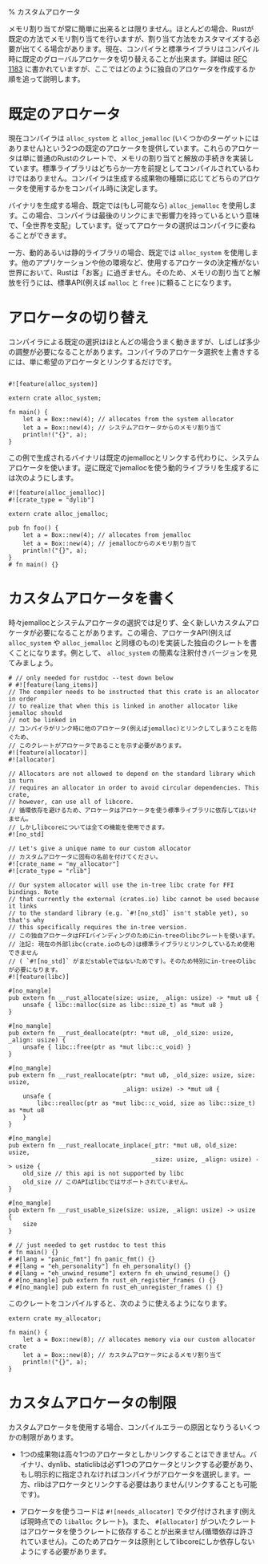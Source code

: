 % カスタムアロケータ
<!-- % Custom Allocators -->

<!-- Allocating memory isn't always the easiest thing to do, and while Rust generally -->
<!-- takes care of this by default it often becomes necessary to customize how -->
<!-- allocation occurs. The compiler and standard library currently allow switching -->
<!-- out the default global allocator in use at compile time. The design is currently -->
<!-- spelled out in [RFC 1183][rfc] but this will walk you through how to get your -->
<!-- own allocator up and running. -->
メモリ割り当てが常に簡単に出来るとは限りません。ほとんどの場合、Rustが既定の方法でメモリ割り当てを行いますが、割り当て方法をカスタマイズする必要が出てくる場合があります。現在、コンパイラと標準ライブラリはコンパイル時に既定のグローバルアロケータを切り替えることが出来ます。詳細は [RFC 1183][rfc] に書かれていますが、ここではどのように独自のアロケータを作成するか順を追って説明します。

[rfc]: https://github.com/rust-lang/rfcs/blob/master/text/1183-swap-out-jemalloc.md

<!-- # Default Allocator -->
# 既定のアロケータ


<!-- The compiler currently ships two default allocators: `alloc_system` and -->
<!-- `alloc_jemalloc` (some targets don't have jemalloc, however). These allocators -->
<!-- are just normal Rust crates and contain an implementation of the routines to -->
<!-- allocate and deallocate memory. The standard library is not compiled assuming -->
<!-- either one, and the compiler will decide which allocator is in use at -->
<!-- compile-time depending on the type of output artifact being produced. -->
現在コンパイラは `alloc_system` と `alloc_jemalloc` (いくつかのターゲットにはありません)という2つの既定のアロケータを提供しています。これらのアロケータは単に普通のRustのクレートで、メモリの割り当てと解放の手続きを実装しています。標準ライブラリはどちらか一方を前提としてコンパイルされているわけではありません。コンパイラは生成する成果物の種類に応じてどちらのアロケータを使用するかをコンパイル時に決定します。

<!-- Binaries generated by the compiler will use `alloc_jemalloc` by default (where -->
<!-- available). In this situation the compiler "controls the world" in the sense of -->
<!-- it has power over the final link. Primarily this means that the allocator -->
<!-- decision can be left up the compiler. -->
バイナリを生成する場合、既定では(もし可能なら) `alloc_jemalloc` を使用します。この場合、コンパイラは最後のリンクにまで影響力を持っているという意味で、「全世界を支配」しています。従ってアロケータの選択はコンパイラに委ねることができます。

<!-- Dynamic and static libraries, however, will use `alloc_system` by default. Here -->
<!-- Rust is typically a 'guest' in another application or another world where it -->
<!-- cannot authoritatively decide what allocator is in use. As a result it resorts -->
<!-- back to the standard APIs (e.g. `malloc` and `free`) for acquiring and releasing -->
<!-- memory. -->
一方、動的あるいは静的ライブラリの場合、既定では `alloc_system` を使用します。他のアプリケーションや他の環境など、使用するアロケータの決定権がない世界において、Rustは「お客」に過ぎません。そのため、メモリの割り当てと解放を行うには、標準API(例えば `malloc` と `free` )に頼ることになります。

<!-- # Switching Allocators -->
# アロケータの切り替え

<!-- Although the compiler's default choices may work most of the time, it's often -->
<!-- necessary to tweak certain aspects. Overriding the compiler's decision about -->
<!-- which allocator is in use is done simply by linking to the desired allocator: -->
コンパイラによる既定の選択はほとんどの場合うまく動きますが、しばしば多少の調整が必要になることがあります。コンパイラのアロケータ選択を上書きするには、単に希望のアロケータとリンクするだけです。

```rust,no_run

#![feature(alloc_system)]

extern crate alloc_system;

fn main() {
    let a = Box::new(4); // allocates from the system allocator
    let a = Box::new(4); // システムアロケータからのメモリ割り当て
    println!("{}", a);
}
```

<!-- In this example the binary generated will not link to jemalloc by default but -->
<!-- instead use the system allocator. Conversely to generate a dynamic library which -->
<!-- uses jemalloc by default one would write: -->
この例で生成されるバイナリは既定のjemallocとリンクする代わりに、システムアロケータを使います。逆に既定でjemallocを使う動的ライブラリを生成するには次のようにします。

```rust,ignore
#![feature(alloc_jemalloc)]
#![crate_type = "dylib"]

extern crate alloc_jemalloc;

pub fn foo() {
    let a = Box::new(4); // allocates from jemalloc
    let a = Box::new(4); // jemallocからのメモリ割り当て
    println!("{}", a);
}
# fn main() {}
```

<!-- # Writing a custom allocator -->
# カスタムアロケータを書く

<!-- Sometimes even the choices of jemalloc vs the system allocator aren't enough and -->
<!-- an entirely new custom allocator is required. In this you'll write your own -->
<!-- crate which implements the allocator API (e.g. the same as `alloc_system` or -->
<!-- `alloc_jemalloc`). As an example, let's take a look at a simplified and -->
<!-- annotated version of `alloc_system` -->
時々jemallocとシステムアロケータの選択では足りず、全く新しいカスタムアロケータが必要になることがあります。この場合、アロケータAPI(例えば `alloc_system` や `alloc_jemalloc` と同様のもの)を実装した独自のクレートを書くことになります。例として、 `alloc_system` の簡素な注釈付きバージョンを見てみましょう。

```rust,no_run
# // only needed for rustdoc --test down below
# #![feature(lang_items)]
// The compiler needs to be instructed that this crate is an allocator in order
// to realize that when this is linked in another allocator like jemalloc should
// not be linked in
// コンパイラがリンク時に他のアロケータ(例えばjemalloc)とリンクしてしまうことを防ぐため、
// このクレートがアロケータであることを示す必要があります。
#![feature(allocator)]
#![allocator]

// Allocators are not allowed to depend on the standard library which in turn
// requires an allocator in order to avoid circular dependencies. This crate,
// however, can use all of libcore.
// 循環依存を避けるため、アロケータはアロケータを使う標準ライブラリに依存してはいけません。
// しかしlibcoreについては全ての機能を使用できます。
#![no_std]

// Let's give a unique name to our custom allocator
// カスタムアロケータに固有の名前を付けてください。
#![crate_name = "my_allocator"]
#![crate_type = "rlib"]

// Our system allocator will use the in-tree libc crate for FFI bindings. Note
// that currently the external (crates.io) libc cannot be used because it links
// to the standard library (e.g. `#![no_std]` isn't stable yet), so that's why
// this specifically requires the in-tree version.
// この独自アロケータはFFIバインディングのためにin-treeのlibcクレートを使います。
// 注記: 現在の外部libc(crate.ioのもの)は標準ライブラリとリンクしているため使用できません
// ( `#![no_std]` がまだstableではないためです)。そのため特別にin-treeのlibcが必要になります。
#![feature(libc)]

#[no_mangle]
pub extern fn __rust_allocate(size: usize, _align: usize) -> *mut u8 {
    unsafe { libc::malloc(size as libc::size_t) as *mut u8 }
}

#[no_mangle]
pub extern fn __rust_deallocate(ptr: *mut u8, _old_size: usize, _align: usize) {
    unsafe { libc::free(ptr as *mut libc::c_void) }
}

#[no_mangle]
pub extern fn __rust_reallocate(ptr: *mut u8, _old_size: usize, size: usize,
                                _align: usize) -> *mut u8 {
    unsafe {
        libc::realloc(ptr as *mut libc::c_void, size as libc::size_t) as *mut u8
    }
}

#[no_mangle]
pub extern fn __rust_reallocate_inplace(_ptr: *mut u8, old_size: usize,
                                        _size: usize, _align: usize) -> usize {
    old_size // this api is not supported by libc
    old_size // このAPIはlibcではサポートされていません。
}

#[no_mangle]
pub extern fn __rust_usable_size(size: usize, _align: usize) -> usize {
    size
}

# // just needed to get rustdoc to test this
# fn main() {}
# #[lang = "panic_fmt"] fn panic_fmt() {}
# #[lang = "eh_personality"] fn eh_personality() {}
# #[lang = "eh_unwind_resume"] extern fn eh_unwind_resume() {}
# #[no_mangle] pub extern fn rust_eh_register_frames () {}
# #[no_mangle] pub extern fn rust_eh_unregister_frames () {}
```

<!-- After we compile this crate, it can be used as follows: -->
このクレートをコンパイルすると、次のように使えるようになります。

```rust,ignore
extern crate my_allocator;

fn main() {
    let a = Box::new(8); // allocates memory via our custom allocator crate
    let a = Box::new(8); // カスタムアロケータによるメモリ割り当て
    println!("{}", a);
}
```

<!-- # Custom allocator limitations -->
# カスタムアロケータの制限

<!-- There are a few restrictions when working with custom allocators which may cause -->
<!-- compiler errors: -->
カスタムアロケータを使用する場合、コンパイルエラーの原因となりうるいくつかの制限があります。

<!-- * Any one artifact may only be linked to at most one allocator. Binaries, -->
<!--   dylibs, and staticlibs must link to exactly one allocator, and if none have -->
<!--   been explicitly chosen the compiler will choose one. On the other hand rlibs -->
<!--   do not need to link to an allocator (but still can). -->
* 1つの成果物は高々1つのアロケータとしかリンクすることはできません。バイナリ、dynlib、staticlibは必ず1つのアロケータとリンクする必要があり、もし明示的に指定されなければコンパイラがアロケータを選択します。一方、rlibはアロケータとリンクする必要はありません(リンクすることも可能です)。

<!-- * A consumer of an allocator is tagged with `#![needs_allocator]` (e.g. the -->
<!--   `liballoc` crate currently) and an `#[allocator]` crate cannot transitively -->
<!--   depend on a crate which needs an allocator (e.g. circular dependencies are not -->
<!--   allowed). This basically means that allocators must restrict themselves to -->
<!--   libcore currently. -->
* アロケータを使うコードは `#![needs_allocator]` でタグ付けされます(例えば現時点での `liballoc` クレート)。また、 `#[allocator]` がついたクレートはアロケータを使うクレートに依存することが出来ません(循環依存は許されていません)。このためアロケータは原則としてlibcoreにしか依存しないようにする必要があります。
